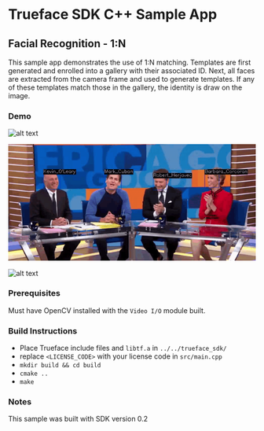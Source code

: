 # Trueface SDK C++ Sample App
## Facial Recognition - 1:N
This sample app demonstrates the use of 1:N matching. Templates are first generated and enrolled into a gallery with their associated ID.
Next, all faces are extracted from the camera frame and used to generate templates. If any of these templates match those in the gallery, the identity is draw on the image. 

### Demo
![alt text](./demo_gifs/demo1.gif)

![alt text](./demo_gifs/demo2.gif)

![alt text](./demo_gifs/demo3.gif)


### Prerequisites
Must have OpenCV installed with the `Video I/O` module built. 

### Build Instructions
* Place Trueface include files and `libtf.a` in `../../trueface_sdk/`
* replace `<LICENSE_CODE>` with your license code in `src/main.cpp`
* `mkdir build && cd build`
* `cmake ..`
* `make`

### Notes
This sample was built with SDK version 0.2